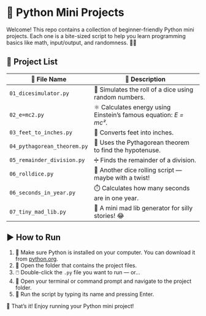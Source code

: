 # 🐍 Python Mini Projects

Welcome! This repo contains a collection of beginner-friendly Python mini projects. Each one is a bite-sized script to help you learn programming basics like math, input/output, and randomness. 🎲✨

## 📂 Project List

| 📄 File Name | 📌 Description |
|--------------|----------------|
| `01_dicesimulator.py` | 🎲 Simulates the roll of a dice using random numbers. |
| `02_e=mc2.py` | ⚛️ Calculates energy using Einstein’s famous equation: *E = mc²*. |
| `03_feet_to_inches.py` | 📏 Converts feet into inches. |
| `04_pythagorean_theorem.py` | 📐 Uses the Pythagorean theorem to find the hypotenuse. |
| `05_remainder_division.py` | ➗ Finds the remainder of a division. |
| `06_rolldice.py` | 🎲 Another dice rolling script — maybe with a twist! |
| `06_seconds_in_year.py` | ⏱️ Calculates how many seconds are in one year. |
| `07_tiny_mad_lib.py` | 📝 A mini mad lib generator for silly stories! 😂 |


## ▶️ How to Run

1. 🐍 Make sure Python is installed on your computer. You can download it from [python.org](https://www.python.org/).
2. 📁 Open the folder that contains the project files.
3. 🖱️ Double-click the `.py` file you want to run — or...
4. 💬 Open your terminal or command prompt and navigate to the project folder.
5. 🏃 Run the script by typing its name and pressing Enter.

🎉 That’s it! Enjoy running your Python mini project!
